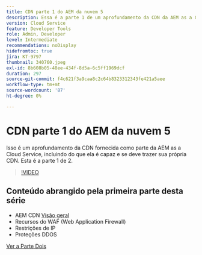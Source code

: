 ```yaml
---
title: CDN parte 1 do AEM da nuvem 5
description: Essa é a parte 1 de um aprofundamento da CDN da AEM as a Cloud Service.
version: Cloud Service
feature: Developer Tools
role: Admin, Developer
level: Intermediate
recommendations: noDisplay
hidefromtoc: true
jira: KT-9797
thumbnail: 340760.jpeg
exl-id: 8b608b05-48ee-434f-8d5a-6c5ff1969dcf
duration: 297
source-git-commit: f4c621f3a9caa8c2c64b8323312343fe421a5aee
workflow-type: tm+mt
source-wordcount: '87'
ht-degree: 0%

---
```


# CDN parte 1 do AEM da nuvem 5

Isso é um aprofundamento da CDN fornecida como parte da AEM as a Cloud Service, incluindo do que ela é capaz e se deve trazer sua própria CDN. Esta é a parte 1 de 2.

>[!VIDEO](https://video.tv.adobe.com/v/340760?quality=12&learn=on)

## Conteúdo abrangido pela primeira parte desta série

+ AEM CDN [Visão geral](https://experienceleague.adobe.com/docs/experience-manager-cloud-service/content/implementing/content-delivery/cdn.html)
+ Recursos do WAF (Web Application Firewall)
+ Restrições de IP
+ Proteções DDOS

[Ver a Parte Dois](cloud5-aem-cdn-part2.md)